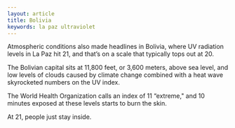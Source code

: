 ```yaml
---
layout: article
title: Bolivia
keywords: la paz ultraviolet
---
```


Atmospheric conditions also made headlines in Bolivia, where UV radiation levels in La Paz hit 21, and that’s on a scale that typically tops out at 20.

The Bolivian capital sits at 11,800 feet, or 3,600 meters, above sea level, and low levels of clouds caused by climate change combined with a heat wave skyrocketed numbers on the UV index.

The World Health Organization calls an index of 11 “extreme," and 10 minutes exposed at these levels starts to burn the skin.

At 21, people just stay inside.
